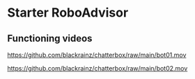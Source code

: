 # Starter RoboAdvisor 

## Functioning videos

[](bot01.mov)https://github.com/blackrainz/chatterbox/raw/main/bot01.mov

[](bot02.mov)https://github.com/blackrainz/chatterbox/raw/main/bot02.mov
